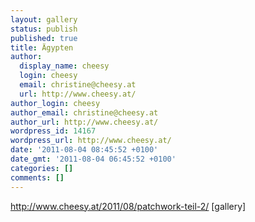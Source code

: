 ```yaml
---
layout: gallery
status: publish
published: true
title: Ägypten
author:
  display_name: cheesy
  login: cheesy
  email: christine@cheesy.at
  url: http://www.cheesy.at/
author_login: cheesy
author_email: christine@cheesy.at
author_url: http://www.cheesy.at/
wordpress_id: 14167
wordpress_url: http://www.cheesy.at/
date: '2011-08-04 08:45:52 +0100'
date_gmt: '2011-08-04 06:45:52 +0100'
categories: []
comments: []
---
```

http://www.cheesy.at/2011/08/patchwork-teil-2/
[gallery]<!--:-->
